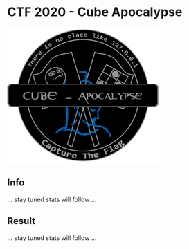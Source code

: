 # CTF 2020 - Cube Apocalypse

![logo](img/logo.png)

## Info
... stay tuned stats will follow ...

## Result
... stay tuned stats will follow ...
